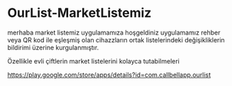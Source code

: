# OurList-MarketListemiz
merhaba market listemiz uygulamamıza hoşgeldiniz 
uygulamamız rehber veya QR kod ile eşleşmiş olan cihazzların ortak listelerindeki değişikliklerin bildirimi üzerine kurgulanmıştır.

Özellikle evli çiftlerin market listelerini kolayca tutabilmeleri 



https://play.google.com/store/apps/details?id=com.callbellapp.ourlist
